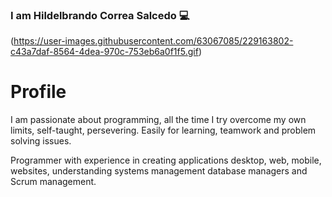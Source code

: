 ### I am Hildelbrando Correa Salcedo 💻

(https://user-images.githubusercontent.com/63067085/229163802-c43a7daf-8564-4dea-970c-753eb6a0f1f5.gif)

# Profile

I am passionate about programming, all the time I try overcome my own limits, self-taught, persevering. Easily for learning, teamwork and problem solving issues.

Programmer with experience in creating applications desktop, web, mobile, websites, understanding systems management database managers and Scrum management.

